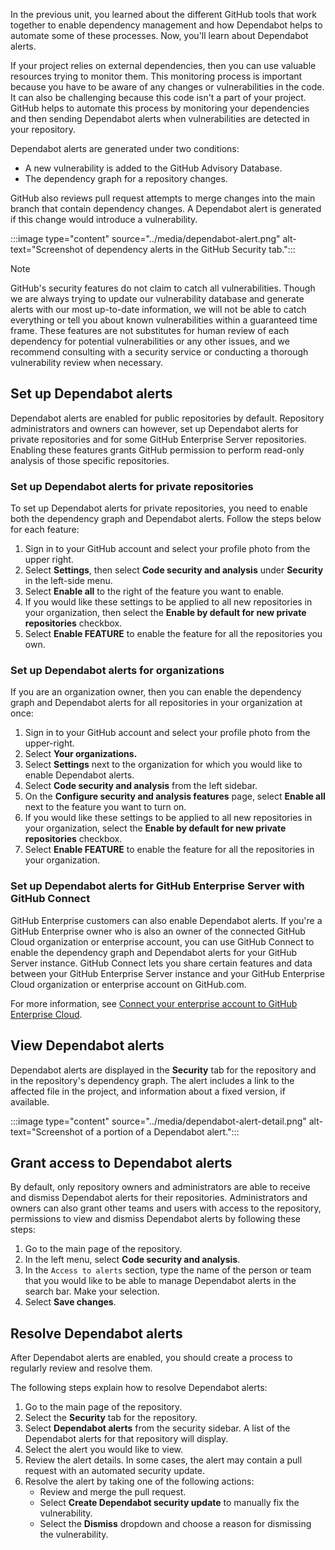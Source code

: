 In the previous unit, you learned about the different GitHub tools that work together to enable dependency management and how Dependabot helps to automate some of these processes. Now, you'll learn about Dependabot alerts. 

If your project relies on external dependencies, then you can use valuable resources trying to monitor them. This monitoring process is important because you have to be aware of any changes or vulnerabilities in the code. It can also be challenging because this code isn't a part of your project. GitHub helps to automate this process by monitoring your dependencies and then sending Dependabot alerts when vulnerabilities are detected in your repository.

Dependabot alerts are generated under two conditions:

- A new vulnerability is added to the GitHub Advisory Database.
- The dependency graph for a repository changes.

GitHub also reviews pull request attempts to merge changes into the main branch that contain dependency changes. A Dependabot alert is generated if this change would introduce a vulnerability.

:::image type="content" source="../media/dependabot-alert.png" alt-text="Screenshot of dependency alerts in the GitHub Security tab.":::

>[!NOTE]
> GitHub's security features do not claim to catch all vulnerabilities. Though we are always trying to update our vulnerability database and generate alerts with our most up-to-date information, we will not be able to catch everything or tell you about known vulnerabilities within a guaranteed time frame. These features are not substitutes for human review of each dependency for potential vulnerabilities or any other issues, and we recommend consulting with a security service or conducting a thorough vulnerability review when necessary.

## Set up Dependabot alerts

Dependabot alerts are enabled for public repositories by default. Repository administrators and owners can however, set up Dependabot alerts for private repositories and for some GitHub Enterprise Server repositories. Enabling these features grants GitHub permission to perform read-only analysis of those specific repositories.

### Set up Dependabot alerts for private repositories

To set up Dependabot alerts for private repositories, you need to enable both the dependency graph and Dependabot alerts. Follow the steps below for each feature:

1. Sign in to your GitHub account and select your profile photo from the upper right.
2. Select **Settings**, then select **Code security and analysis** under **Security** in the left-side menu.
3. Select **Enable all** to the right of the feature you want to enable.
4. If you would like these settings to be applied to all new repositories in your organization, then select the **Enable by default for new private repositories** checkbox.
5. Select **Enable FEATURE** to enable the feature for all the repositories you own.

### Set up Dependabot alerts for organizations

If you are an organization owner, then you can enable the dependency graph and Dependabot alerts for all repositories in your organization at once:

1. Sign in to your GitHub account and select your profile photo from the upper-right.
2. Select **Your organizations.**
3. Select **Settings** next to the organization for which you would like to enable Dependabot alerts.
4. Select **Code security and analysis** from the left sidebar.
5. On the **Configure security and analysis features** page, select **Enable all** next to the feature you want to turn on.
6. If you would like these settings to be applied to all new repositories in your organization, select the **Enable by default for new private repositories** checkbox.
7. Select **Enable FEATURE** to enable the feature for all the repositories in your organization.

### Set up Dependabot alerts for GitHub Enterprise Server with GitHub Connect 

GitHub Enterprise customers can also enable Dependabot alerts. If you're a GitHub Enterprise owner who is also an owner of the connected GitHub Cloud organization or enterprise account, you can use GitHub Connect to enable the dependency graph and Dependabot alerts for your GitHub Server instance. GitHub Connect lets you share certain features and data between your GitHub Enterprise Server instance and your GitHub Enterprise Cloud organization or enterprise account on GitHub.com.

For more information, see [Connect your enterprise account to GitHub Enterprise Cloud](https://docs.github.com/enterprise-server@3.1/admin/configuration/managing-connections-between-your-enterprise-accounts/connecting-your-enterprise-account-to-github-enterprise-cloud).

## View Dependabot alerts 

Dependabot alerts are displayed in the **Security** tab for the repository and in the repository's dependency graph. The alert includes a link to the affected file in the project, and information about a fixed version, if available. 

:::image type="content" source="../media/dependabot-alert-detail.png" alt-text="Screenshot of a portion of a Dependabot alert.":::

## Grant access to Dependabot alerts

By default, only repository owners and administrators are able to receive and dismiss Dependabot alerts for their repositories. Administrators and owners can also grant other teams and users with access to the repository, permissions to view and dismiss Dependabot alerts by following these steps:

1. Go to the main page of the repository.
2. In the left menu, select **Code security and analysis**.
3. In the `Access to alerts` section, type the name of the person or team that you would like to be able to manage Dependabot alerts in the search bar. Make your selection.
4. Select **Save changes**.

## Resolve Dependabot alerts

After Dependabot alerts are enabled, you should create a process to regularly review and resolve them.

The following steps explain how to resolve Dependabot alerts:

1. Go to the main page of the repository.
2. Select the **Security** tab for the repository.
3. Select **Dependabot alerts** from the security sidebar. A list of the Dependabot alerts for that repository will display.
4. Select the alert you would like to view. 
5. Review the alert details. In some cases, the alert may contain a pull request with an automated security update. 
6. Resolve the alert by taking one of the following actions:
   - Review and merge the pull request.
   - Select **Create Dependabot security update** to manually fix the vulnerability.
   - Select the **Dismiss** dropdown and choose a reason for dismissing the vulnerability.
